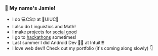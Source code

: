 ### 👋 My name's Jamie! 
- I do 💻CS🤓 at 🔶UIUC🔷
- I also do Linguistics and Math!
- I make projects for [social good](https://uiuc.hack4impact.org)
- I go to [hackathons](https://devpost.com/jamieRollison) sometimes!
- Last summer I did Android Dev 📱🤖 at Intuit!!!
- I love web dev!! Check out my portfolio (it's coming along slowly) 👇

<!--
**jamieRollison/jamieRollison** is a ✨ _special_ ✨ repository because its `README.md` (this file) appears on your GitHub profile.

Here are some ideas to get you started:

- 🔭 I’m currently working on ...
- 🌱 I’m currently learning ...
- 👯 I’m looking to collaborate on ...
- 🤔 I’m looking for help with ...
- 💬 Ask me about ...
- 📫 How to reach me: ...
- 😄 Pronouns: ...
- ⚡ Fun fact: ...
-->
